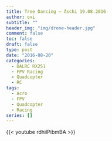 ```yaml
---
title: Tree Dancing – Äschi 19.08.2016
author: oxi
subtitle: ""
header_img: "img/drone-header.jpg"
comment: false
toc: false
draft: false
type: post
date: "2016-08-20"
categories:
  - DALRC RX251
  - FPV Racing
  - Quadcopter
  - RC
tags:
  - Acro
  - FPV
  - Quadcopter
  - Racing
series: []
---
```

{{< youtube rdhilPibmBA >}}
